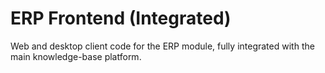 # ERP Frontend (Integrated)

Web and desktop client code for the ERP module, fully integrated with the main knowledge-base platform.

